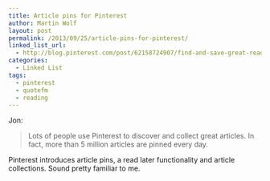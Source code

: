 ```yaml
---
title: Article pins for Pinterest
author: Martin Wolf
layout: post
permalink: /2013/09/25/article-pins-for-pinterest/
linked_list_url:
  - http://blog.pinterest.com/post/62158724907/find-and-save-great-reads-with-new-article-pins
categories:
  - Linked List
tags:
  - pinterest
  - quotefm
  - reading
---
```

<p class="linked-list-quote-author">
  Jon:
</p>

> Lots of people use Pinterest to discover and collect great articles. In fact, more than 5 million articles are pinned every day.

Pinterest introduces article pins, a read later functionality and article collections. Sound pretty familiar to me.